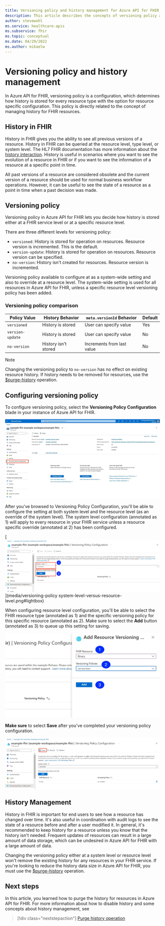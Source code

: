 ```yaml
---
title: Versioning policy and history management for Azure API for FHIR
description: This article describes the concepts of versioning policy and history management for Azure API for FHIR.
author: stevewohl
ms.service: healthcare-apis
ms.subservice: fhir
ms.topic: conceptual
ms.date: 04/29/2022
ms.author: mikaelw
---
```


# Versioning policy and history management

In Azure API for FHIR, versioning policy is a configuration, which determines how history is stored for every resource type with the option for resource specific configuration. This policy is directly related to the concept of managing history for FHIR resources.

## History in FHIR

History in FHIR gives you the ability to see all previous versions of a resource. History in FHIR can be queried at the resource level, type level, or system level. The HL7 FHIR documentation has more information about the [history interaction](https://www.hl7.org/fhir/http.html#history). History is useful in scenarios where you want to see the evolution of a resource in FHIR or if you want to see the information of a resource at a specific point in time.

All past versions of a resource are considered obsolete and the current version of a resource should be used for normal business workflow operations. However, it can be useful to see the state of a resource as a point in time when a past decision was made.

## Versioning policy

Versioning policy in Azure API for FHIR lets you decide how history is stored either at a FHIR service level or at a specific resource level. 

There are three different levels for versioning policy:

- `versioned`: History is stored for operation on resources. Resource version is incremented. This is the default.
- `version-update`: History is stored for operation on resources. Resource version can be specified.
- `no-version`: History isn't created for resources. Resource version is incremented.

Versioning policy available to configure at as a system-wide setting and also to override at a resource level. The system-wide setting is used for all resources in Azure API for FHIR, unless a specific resource level versioning policy has been added.

### Versioning policy comparison

| Policy Value     | History Behavior      | `meta.versionId` Behavior  | Default |
| ---------------- | --------------------- | -------------------------- | ------- |
| `versioned`      | History is stored     | User can specify value     | Yes     |
| `version-update` | History is stored     | User can specify value     | No      |
| `no-version`     | History isn't stored | Increments from last value | No      |

> [!NOTE]
> Changing the versioning policy to `no-version` has no effect on existing resource history. If history needs to be removed for resources, use the [$purge-history](purge-history.md) operation.

## Configuring versioning policy

To configure versioning policy, select the **Versioning Policy Configuration** blade in your instance of Azure API for FHIR.

[![Screenshot of the Azure portal Versioning Policy Configuration.](media/versioning-policy/fhir-service-versioning-policy-configuration.png)](media/versioning-policy/fhir-service-versioning-policy-configuration.png#lightbox)

After you've browsed to Versioning Policy Configuration, you'll be able to configure the setting at both system level and the resource level (as an override of the system level). The system level configuration (annotated as 1) will apply to every resource in your FHIR service unless a resource specific override (annotated at 2) has been configured.

[![Screenshot of Azure portal versioning policy configuration showing system level vs resource level configuration.](media/versioning-policy/system-level-versus-resource-level.png)](media/versioning-policy system-level-versus-resource-level.png#lightbox)

When configuring resource level configuration, you'll be able to select the FHIR resource type (annotated as 1) and the specific versioning policy for this specific resource (annotated as 2). Make sure to select the **Add** button (annotated as 3) to queue up this setting for saving.

[![Screenshot of Azure portal versioning policy configuration showing resource level configuration.](media/versioning-policy/resource-versioning.jpg)](media/versioning-policy/resource-versioning.jpg#lightbox)


**Make sure** to select **Save** after you've completed your versioning policy configuration.

[![Screenshot of Azure portal versioning policy configuration configuration showing save button.](media/versioning-policy/save-button.jpg)](media/versioning-policy/save-button.jpg#lightbox)

## History Management

History in FHIR is important for end users to see how a resource has changed over time. It's also useful in coordination with audit logs to see the state of a resource before and after a user modified it. In general, it's recommended to keep history for a resource unless you know that the history isn't needed. Frequent updates of resources can result in a large amount of data storage, which can be undesired in Azure API for FHIR with a large amount of data.

Changing the versioning policy either at a system level or resource level won't remove the existing history for any resources in your FHIR service. If you're looking to reduce the history data size in Azure API for FHIR, you must use the [$purge-history](purge-history.md) operation.

## Next steps

In this article, you learned how to purge the history for resources in Azure API for FHIR. For more information about how to disable history and some concepts about history management, see

>[!div class="nextstepaction"]
>[Purge history operation](purge-history.md)


